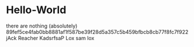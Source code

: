 # Hello-World
there are nothing (absolutely)
89fef5ce4fab0bb8881af1f587be39f28d5a357c5b459bfbcb8cb77f8fc7f922
jAck Reacher
KadsrfsaP
Lox
sam lox

